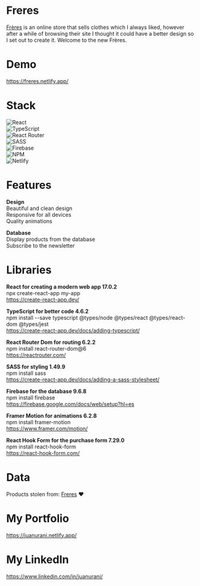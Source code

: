 # Freres
<a href="https://freres.ar/" target="_blank">Frères</a> is an online store that sells clothes which I always liked, however after a while of browsing their site I thought it could have a better design so I set out to create it. Welcome to the new Frères.

# Demo
https://freres.netlify.app/

# Stack
![React](https://img.shields.io/badge/react-%2320232a.svg?style=for-the-badge&logo=react&logoColor=%2361DAFB)<br>
![TypeScript](https://img.shields.io/badge/typescript-%23007ACC.svg?style=for-the-badge&logo=typescript&logoColor=white)<br>
![React Router](https://img.shields.io/badge/React_Router-CA4245?style=for-the-badge&logo=react-router&logoColor=white)<br>
![SASS](https://img.shields.io/badge/SASS-hotpink.svg?style=for-the-badge&logo=SASS&logoColor=white)<br>
![Firebase](https://img.shields.io/badge/firebase-%23039BE5.svg?style=for-the-badge&logo=firebase)<br>
![NPM](https://img.shields.io/badge/NPM-%23000000.svg?style=for-the-badge&logo=npm&logoColor=white)<br>
![Netlify](https://img.shields.io/badge/netlify-%23000000.svg?style=for-the-badge&logo=netlify&logoColor=#00C7B7)

# Features
**Design**<br>
Beautiful and clean design<br>
Responsive for all devices<br>
Quality animations

**Database**<br>
Display products from the database<br>
Subscribe to the newsletter<br>

# Libraries
**React for creating a modern web app 17.0.2**<br>
npx create-react-app my-app<br>
https://create-react-app.dev/

**TypeScript for better code 4.6.2**<br>
npm install --save typescript @types/node @types/react @types/react-dom @types/jest<br>
https://create-react-app.dev/docs/adding-typescript/

**React Router Dom for routing 6.2.2**<br>
npm install react-router-dom@6<br>
https://reactrouter.com/

**SASS for styling 1.49.9**<br>
npm install sass<br>
https://create-react-app.dev/docs/adding-a-sass-stylesheet/

**Firebase for the database 9.6.8**<br>
npm install firebase<br>
https://firebase.google.com/docs/web/setup?hl=es

**Framer Motion for animations 6.2.8**<br>
npm install framer-motion<br>
https://www.framer.com/motion/

**React Hook Form for the purchase form 7.29.0**<br>
npm install react-hook-form<br>
https://react-hook-form.com/

# Data
Products stolen from: <a href="https://freres.ar/" target="_blank">Freres</a> ❤️

# My Portfolio
https://juanurani.netlify.app/

# My LinkedIn
https://www.linkedin.com/in/juanurani/